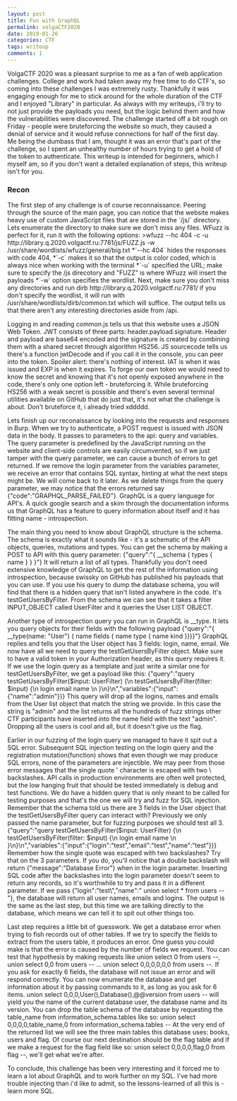 ```yaml
---
layout: post
title: Fun with GraphQL
permalink: volgaCTF2020
date: 2019-01-26
categories: CTF
tags: writeup
comments: 1
--- 
```


VolgaCTF 2020 was a pleasant surprise to me as a fan of web application challenges. College and work had taken away my free time to do CTF's, so coming into these challenges I was extremely rusty. Thankfully it was engaging enough for me to stick around for the whole duration of the CTF and I enjoyed "Library" in particular. As always with my writeups, i'll try to not just provide the payloads you need, but the logic behind them and how the vulnerabilities were discovered. The challenge started off a bit rough on Friday - people were bruteforcing the website so much, they caused a denial of service and it would refuse connections for half of the first day. Me being the dumbass that I am, thought it was an error that's part of the challenge, so I spent an unhealthy number of hours trying to get a hold of the token to authenticate. This writeup is intended for beginners, which I myself am, so if you don't want a detailed explanation of steps, this writeup isn't for you. 

<h3>Recon</h3>
The first step of any challenge is of course reconnaissance. Peering through the source of the main page, you can notice that the website makes heavy use of custom JavaScript files that are stored in the `/js/` directory. Lets enumerate the directory to make sure we don't miss any files. WFuzz is perfect for it, run it with the following options: 
>wfuzz --hc 404 -c -u http://library.q.2020.volgactf.ru:7781/js/FUZZ.js -w /usr/share/wordlists/wfuzz/general/big.txt
*`--hc 404` hides the responses with code 404, 
*`-c` makes it so that the output is color coded, which is always nice when working with the terminal 
*`-u` specified the URL; make sure to specify the /js direcotory and "FUZZ" is where WFuzz will insert the payloads
*`-w` option specifies the wordlist. 
Next, make sure you don't miss any directories and run dirb http://library.q.2020.volgactf.ru:7781/ if you don't specify the wordlist, it will run with /usr/share/wordlists/dirb/common.txt which will suffice. The output tells us that there aren't any interesting directories aside from /api.

Logging in and reading common.js tells us that this website uses a JSON Web Token. JWT consists of three parts: header.payload.signature. Header and payload are base64 encoded and the signature is created by combining them with a shared secret through algorithm HS256. JS sourcecode tells us there's a function jwtDecode and if you call it in the console, you can peer into the token. Spoiler alert: there's nothing of interest. IAT is when it was issued and EXP is when it expires. To forge our own token we would need to know the secret and knowing that it's not openly exposed anywhere in the code, there's only one option left - bruteforcing it. While bruteforcing HS256 with a weak secret is possible and there's even several terminal utilities available on GitHub that do just that, it's not what the challenge is about. Don't bruteforce it, i already tried xddddd.

Lets finish up our reconaissance by looking into the requests and responses in Burp. When we try to authenticate, a POST request is issued with JSON data in the body. It passes to parameters to the api: query and variables. The query parameter is predefined by the JavaScript running on the website and client-side controls are easily circumvented, so if we just tamper with the query parameter, we can cause a bunch of errors to get returned. If we remove the login parameter from the variables parameter, we receive an error that contains SQL syntax, hinting at what the next steps might be. We will come back to it later. As we delete things from the query parameter, we may notice that the errors returned say {"code":"GRAPHQL_PARSE_FAILED"}. GraphQL is a query language for API's. A quick google search and a skim through the documentation informs us that GraphQL has a feature to query information about itself and it has fitting name - introspection.

The main thing you need to know about GraphQL structure is the schema. The schema is exactly what it sounds like - it's a schematic of the API objects, queries, mutations and types. You can get the schema by making a POST to API with this query parameter: {"query":"{ __schema { types { name } } }"} It will return a list of all types. Thankfully you don't need extensive knowledge of GraphQL to get the rest of the information using introspection, because swissky on GitHub has published his payloads that you can use. If you use his query to dump the database schema, you will find that there is a hidden query that isn't listed anywhere in the code. It's testGetUsersByFilter. From the schema we can see that it takes a filter INPUT_OBJECT called UserFilter and it queries the User LIST OBJECT.

Another type of introspection query you can run in GraphQL is __type. It lets you query objects for their fields with the following payload {"query":"{ __type(name: \"User\") { name fields { name type { name kind }}}}"} GraphQL replies and tells you that the User object has 3 fields: login, name, email. We now have all we need to query the testGetUsersByFilter object. Make sure to have a valid token in your Authorization header, as this query requires it. If we use the login query as a template and just write a similar one for testGetUsersByFilter, we get a payload like this: {"query":"query testGetUsersByFilter($input: UserFilter) {\n  testGetUsersByFilter(filter: $input) {\n  login email name \n  }\n}\n","variables":{"input":{"name":"admin"}}} This query will drop all the logins, names and emails from the User list object that match the string we provide. In this case the string is "admin" and the list returns all the hundreds of fuzz strings other CTF participants have inserted into the name field with the text "admin". Dropping all the users is cool and all, but it doesn't give us the flag.

Earlier in our fuzzing of the login query we managed to have it spit out a SQL error. Subsequent SQL injection testing on the login query and the registration mutation(function) shows that even though we may produce SQL errors, none of the parameters are injectible. We may peer from those error messages that the single quote ' character is escaped with two \\ backslashes. API calls in production environments are often well protected, but the low hanging fruit that should be tested immediately is debug and test functions. We do have a hidden query that is only meant to be called for testing purposes and that's the one we will try and fuzz for SQL injection. Remember that the schema told us there are 3 fields in the User object that the testGetUsersByFilter query can interact with? Previously we only passed the name parameter, but for fuzzing purposes we should test all 3. {"query":"query testGetUsersByFilter($input: UserFilter) {\n  testGetUsersByFilter(filter: $input) {\n  login email name \n  }\n}\n","variables":{"input":{"login":"test","email":"test","name":"test"}}} Remember how the single quote was escaped with two backslashes? Try that on the 3 parameters. If you do, you'll notice that a double backslash will return {"message":"Database Error"} when in the login parameter. Inserting SQL code after the backslashes into the login parameter doesn't seem to return any records, so it's worthwhile to try and pass it in a different parameter. If we pass {"login":"test\\","name":" union select * from users -- "}, the database will return all user names, emails and logins. The output is the same as the last step, but this time we are talking directly to the database, which means we can tell it to spit out other things too. 

Last step requires a little bit of guesswork. We get a database error when trying to fish records out of other tables. If we try to specify the fields to extract from the users table, it produces an error. One guess you could make is that the error is caused by the number of fields we request. You can test that hypothesis by making requests like union select 0 from users --, union select 0,0 from users -- ... union select 0,0,0,0,0,0 from users --. If you ask for exactly 6 fields, the database will not issue an error and will respond correctly. You can now enumerate the database and get information about it by passing commands to it, as long as you ask for 6 items. union select 0,0,0,User(),Database(),@@version from users -- will yield you the name of the current database user, the database name and its version. You can drop the table schema of the database by requesting the table_name from information_schema.tables like so: union select 0,0,0,0,table_name,0 from information_schema.tables -- At the very end of the returned list we will see the three main tables this database uses: books, users and flag. Of course our next destination should be the flag table and if we make a request for the flag field like so: union select 0,0,0,0,flag,0 from flag --, we'll get what we're after. 

To conclude, this challenge has been very interesting and it forced me to learn a lot about GraphQL and to work further on my SQL. I've had more trouble injecting than i'd like to admit, so the lessons-learned of all this is - learn more SQL.
